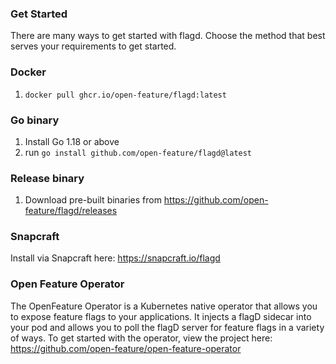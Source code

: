 ### Get Started

There are many ways to get started with flagd. Choose the method that best serves your requirements to get started.

### Docker

1. `docker pull ghcr.io/open-feature/flagd:latest`

### Go binary

1. Install Go 1.18 or above
1. run `go install github.com/open-feature/flagd@latest`

### Release binary

1. Download pre-built binaries from https://github.com/open-feature/flagd/releases

### Snapcraft

Install via Snapcraft here: https://snapcraft.io/flagd

### Open Feature Operator
The OpenFeature Operator is a Kubernetes native operator that allows you to expose feature flags to your applications. It injects a flagD sidecar into your pod and allows you to poll the flagD server for feature flags in a variety of ways.
To get started with the operator, view the project here: https://github.com/open-feature/open-feature-operator